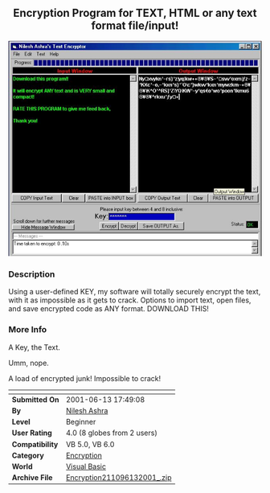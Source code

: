 ﻿<div align="center">

## Encryption Program for TEXT, HTML or any text format file/input\!

<img src="PIC2001613133655838.jpg">
</div>

### Description

Using a user-defined KEY, my software will totally securely encrypt the text, with it as impossible as it gets to crack. Options to import text, open files, and save encrypted code as ANY format. DOWNLOAD THIS!
 
### More Info
 
A Key, the Text.

Umm, nope.

A load of encrypted junk! Impossible to crack!


<span>             |<span>
---                |---
**Submitted On**   |2001-06-13 17:49:08
**By**             |[Nilesh Ashra](https://github.com/Planet-Source-Code/PSCIndex/blob/master/ByAuthor/nilesh-ashra.md)
**Level**          |Beginner
**User Rating**    |4.0 (8 globes from 2 users)
**Compatibility**  |VB 5\.0, VB 6\.0
**Category**       |[Encryption](https://github.com/Planet-Source-Code/PSCIndex/blob/master/ByCategory/encryption__1-48.md)
**World**          |[Visual Basic](https://github.com/Planet-Source-Code/PSCIndex/blob/master/ByWorld/visual-basic.md)
**Archive File**   |[Encryption211096132001\_\.zip](https://github.com/Planet-Source-Code/nilesh-ashra-encryption-program-for-text-html-or-any-text-format-file-input__1-24057/archive/master.zip)








